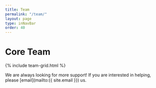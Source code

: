 ```yaml
---
title: Team
permalink: "/team/"
layout: page
type: inNavBar
order: 40
---
```


# Core Team

{% include team-grid.html %}

We are always looking for more support!
If you are interested in helping, please [email](mailto:{{ site.email }}) us. 
